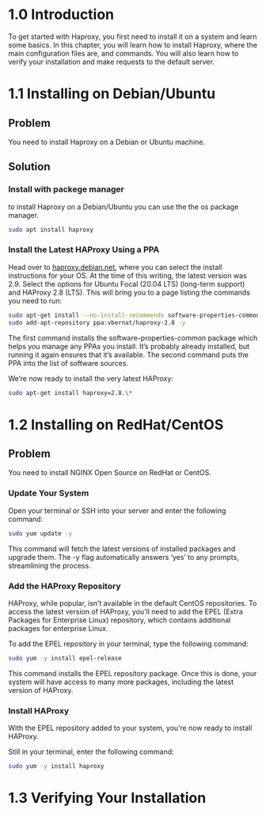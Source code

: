 # 1.0 Introduction 
To get started with Haproxy, you first need to install it
on a system and learn some basics. In this chapter, you will learn how to install
Haproxy, where the main configuration files are, and commands.
You will also learn how to verify your installation and make requests to the default
server.

# 1.1 Installing on Debian/Ubuntu

## Problem
You need to install Haproxy on a Debian or Ubuntu machine.

## Solution

### Install with packege manager

to install Haproxy on a Debian/Ubuntu you can use the the os
package manager.
```bash
sudo apt install haproxy
```
### Install the Latest HAProxy Using a PPA
Head over to [haproxy.debian.net](https://haproxy.debian.net), where you can select the install instructions for your OS. At the time of this writing, the latest version was 2.9. Select the options for Ubuntu Focal (20.04 LTS) (long-term support) and HAProxy 2.8 (LTS). This will bring you to a page listing the commands you need to run:
```bash
sudo apt-get install --no-install-recommends software-properties-common
sudo add-apt-repository ppa:vbernat/haproxy-2.8 -y
```
The first command installs the software-properties-common package which helps you manage any PPAs you install. It’s probably already installed, but running it again ensures that it’s available. The second command puts the PPA into the list of software sources.

We’re now ready to install the very latest HAProxy:
```bash
sudo apt-get install haproxy=2.8.\*
```

# 1.2 Installing on RedHat/CentOS

## Problem

You need to install NGINX Open Source on RedHat or CentOS.

### Update Your System

Open your terminal or SSH into your server and enter the following command:
```bash
sudo yum update -y
```
This command will fetch the latest versions of installed packages and upgrade them. The -y flag automatically answers ‘yes’ to any prompts, streamlining the process.

### Add the HAProxy Repository

HAProxy, while popular, isn’t available in the default CentOS repositories. To access the latest version of HAProxy, you’ll need to add the EPEL (Extra Packages for Enterprise Linux) repository, which contains additional packages for enterprise Linux.

To add the EPEL repository in your terminal, type the following command:
```bash
sudo yum -y install epel-release
```
This command installs the EPEL repository package. Once this is done, your system will have access to many more packages, including the latest version of HAProxy.

### Install HAProxy
With the EPEL repository added to your system, you’re now ready to install HAProxy.

Still in your terminal, enter the following command:
```bash
sudo yum -y install haproxy
```

# 1.3 Verifying Your Installation